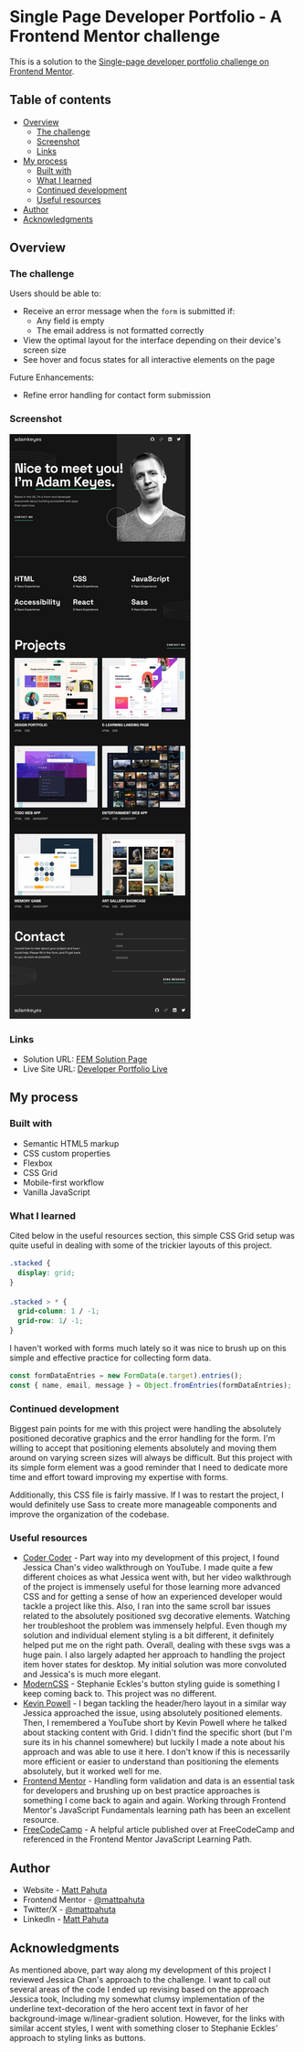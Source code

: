 # Single Page Developer Portfolio - A Frontend Mentor challenge

This is a solution to the [Single-page developer portfolio challenge on Frontend Mentor](https://www.frontendmentor.io/challenges/singlepage-developer-portfolio-bBVj2ZPi-x).

## Table of contents

- [Overview](#overview)
  - [The challenge](#the-challenge)
  - [Screenshot](#screenshot)
  - [Links](#links)
- [My process](#my-process)
  - [Built with](#built-with)
  - [What I learned](#what-i-learned)
  - [Continued development](#continued-development)
  - [Useful resources](#useful-resources)
- [Author](#author)
- [Acknowledgments](#acknowledgments)

## Overview

### The challenge

Users should be able to:

- Receive an error message when the `form` is submitted if:
  - Any field is empty
  - The email address is not formatted correctly
- View the optimal layout for the interface depending on their device's screen size
- See hover and focus states for all interactive elements on the page

Future Enhancements:

- Refine error handling for contact form submission

### Screenshot

![](./project-ss.jpg)

### Links

- Solution URL: [FEM Solution Page](https://www.frontendmentor.io/solutions/responsive-portfolio-website-using-css-grid-and-javascript-f8-eQ1GdFi)
- Live Site URL: [Developer Portfolio Live](https://quiet-pavlova-f48833.netlify.app/)

## My process

### Built with

- Semantic HTML5 markup
- CSS custom properties
- Flexbox
- CSS Grid
- Mobile-first workflow
- Vanilla JavaScript

### What I learned

Cited below in the useful resources section, this simple CSS Grid setup was quite useful in dealing with some of the trickier layouts of this project.

```css
.stacked {
  display: grid;
}

.stacked > * {
  grid-column: 1 / -1;
  grid-row: 1/ -1;
}
```

I haven't worked with forms much lately so it was nice to brush up on this simple and effective practice for collecting form data.

```js
const formDataEntries = new FormData(e.target).entries();
const { name, email, message } = Object.fromEntries(formDataEntries);
```

### Continued development

Biggest pain points for me with this project were handling the absolutely positioned decorative graphics and the error handling for the form. I'm willing to accept that positioning elements absolutely and moving them around on varying screen sizes will always be difficult. But this project with its simple form element was a good reminder that I need to dedicate more time and effort toward improving my expertise with forms.

Additionally, this CSS file is fairly massive. If I was to restart the project, I would definitely use Sass to create more manageable components and improve the organization of the codebase.

### Useful resources

- [Coder Coder](https://www.example.com) - Part way into my development of this project, I found Jessica Chan's video walkthrough on YouTube. I made quite a few different choices as what Jessica went with, but her video walkthrough of the project is immensely useful for those learning more advanced CSS and for getting a sense of how an experienced developer would tackle a project like this. Also, I ran into the same scroll bar issues related to the absolutely positioned svg decorative elements.
  Watching her troubleshoot the problem was immensely helpful. Even though my solution and individual element styling is a bit different, it definitely helped put me on the right path. Overall, dealing with these svgs was a huge pain.
  I also largely adapted her approach to handling the project item hover states for desktop. My initial solution was more convoluted and Jessica's is much more elegant.
- [ModernCSS](https://moderncss.dev/css-button-styling-guide/) - Stephanie Eckles's button styling guide is something I keep coming back to. This project was no different.
- [Kevin Powell](https://www.youtube.com/@KevinPowell/featured) - I began tackling the header/hero layout in a similar way Jessica approached the issue, using absolutely positioned elements. Then, I remembered a YouTube short by Kevin Powell where he talked about stacking content with Grid. I didn't find the specific short (but I'm sure its in his channel somewhere) but luckily I made a note about his approach and was able to use it here. I don't know if this is necessarily more efficient or easier to understand than positioning the elements absolutely, but it worked well for me.
- [Frontend Mentor](https://www.frontendmentor.io/learning-paths/javascript-fundamentals-oR7g6-mTZ-) - Handling form validation and data is an essential task for developers and brushing up on best practice approaches is something I come back to again and again. Working through Frontend Mentor's JavaScript Fundamentals learning path has been an excellent resource.
- [FreeCodeCamp](https://www.freecodecamp.org/news/build-and-validate-beautiful-forms-with-vanilla-html-css-js/) - A helpful article published over at FreeCodeCamp and referenced in the Frontend Mentor JavaScript Learning Path.

## Author

- Website - [Matt Pahuta](https://www.mattpahuta.com)
- Frontend Mentor - [@mattpahuta](https://www.frontendmentor.io/profile/MattPahuta)
- Twitter/X - [@mattpahuta](https://www.twitter.com/MattPahuta)
- LinkedIn - [Matt Pahuta](www.linkedin.com/in/mattpahuta)

## Acknowledgments

As mentioned above, part way along my development of this project I reviewed Jessica Chan's approach to the challenge. I want to call out several areas of the code I ended up revising based on the approach Jessica took, Including my somewhat clumsy implementation of the underline text-decoration of the hero accent text in favor of her background-image w/linear-gradient solution. However, for the links with similar accent styles, I went with something closer to Stephanie Eckles' approach to styling links as buttons.

